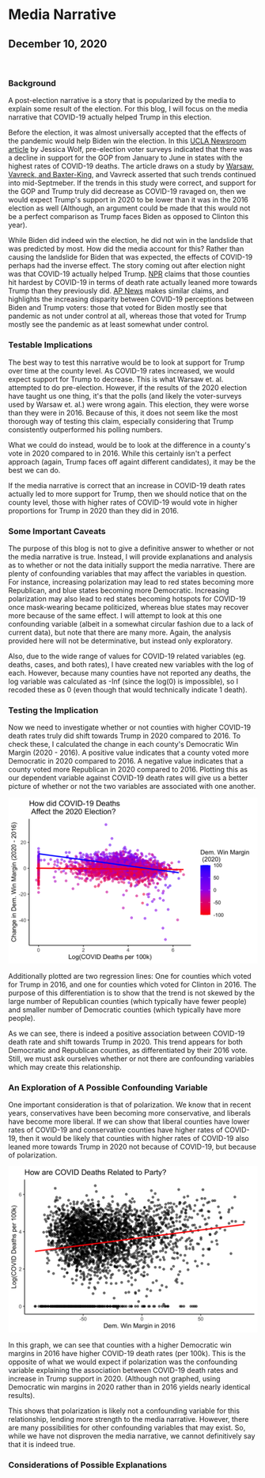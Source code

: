 # Media Narrative

## December 10, 2020

<br>

### Background

A post-election narrative is a story that is popularized by the media to explain some result of the election. For this blog, I will focus on the media narrative that COVID-19 actually helped Trump in this election.

Before the election, it was almost universally accepted that the effects of the pandemic would help Biden win the election. In this [UCLA Newsroom article](https://newsroom.ucla.edu/releases/covid-19-death-rates-election-voting) by Jessica Wolf, pre-election voter surveys indicated that there was a decline in support for the GOP from January to June in states with the highest rates of COVID-19 deaths. The article draws on a study by [Warsaw, Vavreck, and Baxter-King](https://advances.sciencemag.org/content/6/44/eabd8564/tab-pdf), and Vavreck asserted that such trends continued into mid-Septmeber. If the trends in this study were correct, and support for the GOP and Trump truly did decrease as COVID-19 ravaged on, then we would expect Trump's support in 2020 to be lower than it was in the 2016 election as well (Although, an argument could be made that this would not be a perfect comparison as Trump faces Biden as opposed to Clinton this year).

While Biden did indeed win the election, he did not win in the landslide that was predicted by most. How did the media account for this? Rather than causing the landslide for Biden that was expected, the effects of COVID-19 perhaps had the inverse effect. The story coming out after election night was that COVID-19 actually helped Trump. [NPR](https://www.npr.org/sections/health-shots/2020/11/06/930897912/many-places-hard-hit-by-covid-19-leaned-more-toward-trump-in-2020-than-2016) claims that those counties hit hardest by COVID-19 in terms of death rate actually leaned more towards Trump than they previously did. [AP News](https://apnews.com/article/counties-worst-virus-surges-voted-trump-d671a483534024b5486715da6edb6ebf) makes similar claims, and highlights the increasing disparity between COVID-19 perceptions between Biden and Trump voters: those that voted for Biden mostly see that pandemic as not under control at all, whereas those that voted for Trump mostly see the pandemic as at least somewhat under control.

### Testable Implications

The best way to test this narrative would be to look at support for Trump over time at the county level. As COVID-19 rates increased, we would expect support for Trump to decrease. This is what Warsaw et. al. attempted to do pre-election. However, if the results of the 2020 election have taught us one thing, it's that the polls (and likely the voter-surveys used by Warsaw et. al.) were wrong again. This election, they were worse than they were in 2016. Because of this, it does not seem like the most thorough way of testing this claim, especially considering that Trump consistently outperformed his polling numbers.

What we could do instead, would be to look at the difference in a county's vote in 2020 compared to in 2016. While this certainly isn't a perfect approach (again, Trump faces off againt different candidates), it may be the best we can do.

If the media narrative is correct that an increase in COVID-19 death rates actually led to more support for Trump, then we should notice that on the county level, those with higher rates of COVID-19 would vote in higher proportions for Trump in 2020 than they did in 2016.

### Some Important Caveats

The purpose of this blog is not to give a definitive answer to whether or not the media narrative is true. Instead, I will provide explanations and analysis as to whether or not the data initially support the media narrative. There are plenty of confounding variables that may affect the variables in question. For instance, increasing polarization may lead to red states becoming more Republican, and blue states becoming more Democratic. Increasing polarization may also lead to red states becoming hotspots for COVID-19 once mask-wearing became politicized, whereas blue states may recover more because of the same effect. I will attempt to look at this one confounding variable (albeit in a somewhat circular fashion due to a lack of current data), but note that there are many more. Again, the analysis provided here will not be determinative, but instead only exploratory.

Also, due to the wide range of values for COVID-19 related variables (eg. deaths, cases, and both rates), I have created new variables with the log of each. However, because many counties have not reported any deaths, the log variable was calculated as -Inf (since the log(0) is impossible), so I recoded these as 0 (even though that would technically indicate 1 death).

### Testing the Implication

Now we need to investigate whether or not counties with higher COVID-19 death rates truly did shift towards Trump in 2020 compared to 2016. To check these, I calculated the change in each county's Democratic Win Margin (2020 - 2016). A positive value indicates that a county voted more Democratic in 2020 compared to 2016. A negative value indicates that a county voted more Republican in 2020 compared to 2016. Plotting this as our dependent variable against COVID-19 death rates will give us a better picture of whether or not the two variables are associated with one another.

![COVID vs Shift](../figures/Narrative_byparty.png)

Additionally plotted are two regression lines: One for counties which voted for Trump in 2016, and one for counties which voted for Clinton in 2016. The purpose of this differentiation is to show that the trend is not skewed by the large number of Republican counties (which typically have fewer people) and smaller number of Democratic counties (which typically have more people).

As we can see, there is indeed a positive association between COVID-19 death rate and shift towards Trump in 2020. This trend appears for both Democratic and Republican counties, as differentiated by their 2016 vote. Still, we must ask ourselves whether or not there are confounding variables which may create this relationship.

### An Exploration of A Possible Confounding Variable

One important consideration is that of polarization. We know that in recent years, conservatives have been becoming more conservative, and liberals have become more liberal. If we can show that liberal counties have lower rates of COVID-19 and conservative counties have higher rates of COVID-19, then it would be likely that counties with higher rates of COVID-19 also leaned more towards Trump in 2020 not because of COVID-19, but because of polarization.

![COVID vs Party](../figures/Narrative_deaths_party.png)

In this graph, we can see that counties with a higher Democratic win margins in 2016 have higher COVID-19 death rates (per 100k). This is the opposite of what we would expect if polarization was the confounding variable explaining the association between COVID-19 death rates and increase in Trump support in 2020. (Although not graphed, using Democratic win margins in 2020 rather than in 2016 yields nearly identical results).

This shows that polarization is likely not a confounding variable for this relationship, lending more strength to the media narrative. However, there are many possibilities for other confounding variables that may exist. So, while we have not disproven the media narrative, we cannot definitively say that it is indeed true.

### Considerations of Possible Explanations



